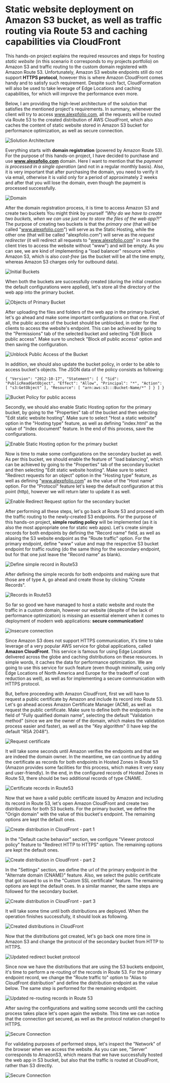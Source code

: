 Static website deployment on Amazon S3 bucket, as well as traffic routing via Route 53 and caching capabilities via CloudFront
================
This hands-on project explains the required resources and steps for hosting *static website* (in this scenario it corresponds to my projects portfolio) on Amazon S3 and traffic routing to the custom domain registered with Amazon Route 53.
Unfortunately, Amazon S3 website endpoints still do not support **HTTPS protocol**, however this is where Amazon CloudFront comes handy and to satisfy such requirement. Despite such fact, CloudFormation will also be used to take leverage of Edge Locations and caching capabilities, for which will improve the performance even more.

Below, I am providing the high-level architecture of the solution that satisfies the mentioned project's requirements. In summary, whenever the client will try to access www.alexpfolio.com, all the requests will be routed via Route 53 to the created distribution of AWS CloudFront, which also caches the content of static website stored in Amazon S3 bucket for performance optimization, as well as secure connection.

![Solution Architecture](images/solution-architecture.png)

Everything starts with **domain registration** (powered by Amazon Route 53).
For the purpose of this hands-on project, I have decided to purchase and use **www.alexpfolio.com** domain. 
Here I want to mention that the *payment is processed in a single operation* (and not in a regular monthly basis).  Also, it is very important that after purchasing the domain, you need to verify it via email, otherwise it is valid only for a period of approximately 2 weeks and after that you will lose the domain, even though the payment is processed successfully.

![Domain](images/domain.png)

After the domain registration process, it is time to access Amazon S3 and create two buckets
You might think by yourself *"Why do we have to create two buckets, when we can use just one to store the files of the web app?!"*
The purpose of creating two buckets is that the *primary one* (that will be called "www.alexpfolio.com") will serve as the Static Hosting, while the other one (that will be called "alexpfolio.com") will serve as the *request redirecter* (it will redirect all requests to "www.alexpfolio.com" in case the client tries to access the website without "www") and will be empty. As you can see, we are kind of implementing a "load balancer" resource within Amazon S3, which is also *cost-free* (as the bucket will be all the time empty, whereas Amazon S3 charges only for outbound data).

![Initial Buckets](images/s3-initial-buckets.png)

When both the buckets are successfully created (during the initial creation the default configurations were applied), let's store all the directory of the web app into the primary bucket.

![Objects of Primary Bucket](images/s3-primaryBucket-objects.png)

After uploading the files and folders of the web app in the primary bucket, let's go ahead and make some important configurations on that one.
First of all, the public access of the bucket should be unblocked, in order for the clients to access the website's endpoint. This can be achieved by going to the "Permissions" tab of the selected bucket and selecting "Edit Block public access". Make sure to uncheck "Block *all* public access" option and then saving the configuration.

![Unblock Public Access of the Bucket](images/unblock-public-access-s3Bucket.png)

In addition, we should also update the bucket policy, in order to be able to access bucket's objects. The JSON data of the policy consists as following:

`{
    "Version": "2012-10-17",
    "Statement": [
        {
            "Sid": "PublicReadGetObject",
            "Effect": "Allow",
            "Principal": "*",
            "Action": [
                "s3:GetObject"
            ],
            "Resource": [
                "arn:aws:s3:::Bucket-Name/*"
            ]
        }
    ]
}`


![Bucket Policy for public access](images/bucket-policy.png)

Secondly, we should also enable Static Hosting option for the primary bucket, by going to the "Properties" tab of the bucket and then selecting "Edit static website hosting". Make sure to select "Host a static website" option in the "Hosting type" feature, as well as defining "index.html" as the value of "Index document" feature. In the end of this process, save the configurations.

![Enable Static Hosting option for the primary bucket](images/static-website-hosting-option.png)

Now is time to make some configurations on the secondary bucket as well. As per this bucket, we should enable the feature of "load balancing", which can be achieved by going to the "Properties" tab of the secondary bucket and then selecting "Edit static website hosting". Make sure to select "Redirect requests for an object" option in the "Hosting type" feature, as well as defining "www.alexpfolio.com" as the value of the "Host name" option. For the "Protocol" feature let's keep the default configuration at this point (http), however we will return later to update it as well.

![Enable Redirect Request option for the secondary bucket](images/redirect-request-configs-s3.png)

After performing all these steps, let's go back at Route 53 and proceed with the traffic routing to the newly-created S3 endpoints. For the purpose of this hands-on project, **simple routing policy** will be implemented (as it is also the most appropriate one for static web apps). Let's create simple records for both endpoints by defining the "Record name" field, as well as aliasing the S3 website endpoint as the "Route traffic" option. For the primary endpoint, define "www" value and map the respective S3 bucket endpoint for traffic routing (do the same thing for the secondary endpoint, but for that one just leave the "Record name" as blank).

![Define simple record in Route53](images/define-simple-record-route53.png)

After defining the simple records for both endpoints and making sure that those are of type A, go ahead and create those by clicking "Create Records".

![Records in Route53](images/configure-records-route53.png)

So far so good we have managed to host a static website and route the traffic in a custom domain, however our website (despite of the lack of performance optimization) is missing an essential element when it comes to deployment of modern web applications: **secure communication!**

![Insecure connection](images/routing-complete-insecure-connection.png)

Since Amazon S3 does not support HTTPS communication, it's time to take leverage of a very popular AWS service for global applications, called **Amazon CloudFront**. This service is famous for using Edge Locations delivered across the globe and caching distributions on these resources. In simple words, it caches the data for performance optimization. We are going to use this service for such feature (even though minimally, using only Edge Locations of North America and Europe for the tradeoff of cost reduction as well), as well as for implementing a secure communication with HTTPS protocol.

But, before proceeding with Amazon CloudFront, first we will have to request a public certificate by Amazon and include its record into Route 53.
Let's go ahead access Amazon Certificate Manager (ACM), as well as request the public certificate. Make sure to define both the endpoints in the field of "Fully qualified domain name", selecting the default "Validation method" (since we are the owner of the domain, which makes the validation process easier and faster), as well as the "Key algorithm" (I have kep the default "RSA 2048").

![Request certificate](images/request-public-certificate.png)

It will take some seconds until Amazon verifies the endpoints and that we are indeed the domain owner. In the meantime, we can continue by adding the certificate as records for both endpoints in Hosted Zones in Route 53 (Amazon provides some facilities for this process, which makes it very easy and user-friendly). In the end, in the configured records of Hosted Zones in Route 53, there should be two additional records of type CNAME.

![Certificate records in Route53](images/certificate-records-route53.png)

Now that we have a valid public certificate issued by Amazon and including its record in Route 53, let's open Amazon CloudFront and create two distributions for both S3 buckets.
For the primary bucket, we define the "Origin domain" with the value of this bucket's endpoint. The remaining options are kept the default ones.

![Create distribution in CloudFront - part 1](images/create-distribution-cloudfront-part1.png)

In the "Default cache behavior" section, we configure "Viewer protocol policy" feature to "Redirect HTTP to HTTPS" option. The remaining options are kept the default ones.

![Create distribution in CloudFront - part 2](images/create-distribution-cloudfront-part2.png)

In the "Settings" section, we define the url of the primary endpoint in the "Alternate domain (CNAME)" feature.
Also, we select the public certificate that got issued to us in the "Custom SSL certificate" feature. 
The remaining options are kept the default ones.
In a similar manner, the same steps are followed for the secondary bucket.

![Create distribution in CloudFront - part 3](images/create-distribution-cloudfront-part3.png)

It will take some time until both distributions are deployed. When the operation finishes successfully, it should look as following.

![Created distributions in CloudFront](images/created-distributions-cloudfront.png)

Now that the distributions got created, let's go back one more time in Amazon S3 and change the protocol of the secondary bucket from HTTP to HTTPS.

![Updated redirect bucket protocol](images/update-redirect-bucket-https-s3.png)

Since now we have the distributions that are using the S3 buckets endpoint, it's time to perform a re-routing of the records in Route 53. For the primary endpoint record, we change the "Route traffic to" option to "Alias to CloudFront distribution" and define the distribution endpoint as the value below.
The same step is performed for the remaining endpoint.

![Updated re-routing records in Route 53](images/edit-route53record-to-cloudfront-distribution.png)

After saving the configurations and waiting some seconds until the caching process takes place let's open again the website.
This time we can notice that the connection got secured, as well as the protocol notation changed to HTTPS.

![Secure Connection](images/connection-secure.png)

For validating purposes of performed steps, let's inspect the "Network" of the browser when we access the website. As you can see, "Server" corresponds to AmazonS3, which means that we have successfully hosted the web app in S3 bucket, but also that the traffic is routed at CloudFront, rather than S3 directly.

![Secure Connection](images/secure-cached-static-website-inspection.png)


